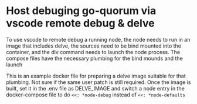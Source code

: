 # Host debuging go-quorum via vscode remote debug & delve

To use vscode to remote debug a running node, the node needs to run in an image
that includes delve, the sources need to be bind mounted into the container,
and the dlv command needs to launch the node process. The compose files have
the necessary plumbing for the bind mounds and the launch

This is an example docker file for preparing a delve image suitable for that
plumbing.  Not sure if the same user patch is still required. Once the image is
built, set it in the .env file as DELVE_IMAGE and switch a node entry in the
docker-compose file to do `<<: *node-debug` instead of `<<: *node-defaults`

